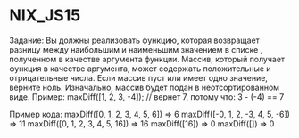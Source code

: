 # NIX_JS15
 
Задание: Вы должны реализовать функцию, которая возвращает разницу между наибольшим и наименьшим значением в списке , полученном в качестве аргумента функции. Массив, который получает функция в качестве аргумента, может содержать положительные и отрицательные числа. Если массив пуст или имеет одно значение, верните ноль. Изначально, массив будет подан в неотсортированном виде. Пример: maxDiff([1, 2, 3, -4]); // вернет 7, потому что: 3 - (-4) == 7

Пример кода:
   maxDiff([0, 1, 2, 3, 4, 5, 6]) => 6
   maxDiff([-0, 1, 2, -3, 4, 5, -6]) => 11
   maxDiff([0, 1, 2, 3, 4, 5, 16]) => 16
   maxDiff([16]) => 0
   maxDiff([]) => 0

